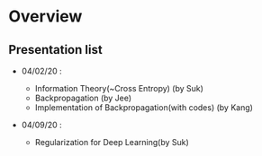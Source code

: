 # Overview

## Presentation list
  - 04/02/20 : 
    - Information Theory(~Cross Entropy) (by Suk)
    - Backpropagation (by Jee)
    - Implementation of Backpropagation(with codes) (by Kang)

- 04/09/20 : 
  - Regularization for Deep Learning(by Suk)
